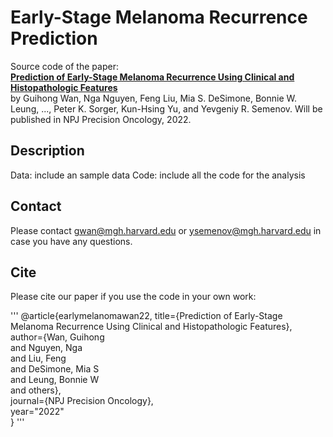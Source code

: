 # Early-Stage Melanoma Recurrence Prediction
Source code of the paper:    
**[Prediction of Early-Stage Melanoma Recurrence Using Clinical and Histopathologic Features](TBD)**   
by Guihong Wan, Nga Nguyen, Feng Liu, Mia S. DeSimone, Bonnie W. Leung, ..., Peter K. Sorger, Kun-Hsing Yu, and Yevgeniy R. Semenov.
Will be published in NPJ Precision Oncology, 2022.

## Description
Data: include an sample data
Code: include all the code for the analysis

## Contact
Please contact gwan@mgh.harvard.edu or ysemenov@mgh.harvard.edu in case you have any questions.

## Cite
Please cite our paper if you use the code in your own work:       

'''
@article{earlymelanomawan22,
  title={Prediction of Early-Stage Melanoma Recurrence Using Clinical and Histopathologic Features},       
  author={Wan, Guihong     
  and Nguyen, Nga    
  and Liu, Feng       
  and DeSimone, Mia S       
  and Leung, Bonnie W       
  and others},      
  journal={NPJ Precision Oncology},     
  year="2022"      
}
'''

